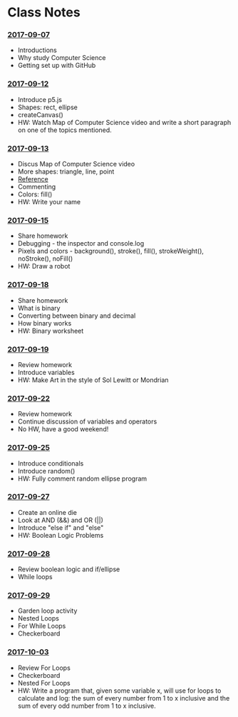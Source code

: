 # Class Notes

### [2017-09-07](Class%20Examples/2017-09-07/)
* Introductions
* Why study Computer Science
* Getting set up with GitHub

### [2017-09-12](Class%20Examples/2017-09-12/)
* Introduce p5.js
* Shapes: rect, ellipse
* createCanvas()
* HW: Watch Map of Computer Science video and write a short paragraph on one of the topics mentioned.

### [2017-09-13](Class%20Examples/2017-09-13/)
* Discus Map of Computer Science video
* More shapes: triangle, line, point
* [Reference](https://p5js.org/reference/)
* Commenting
* Colors: fill()
* HW: Write your name

### [2017-09-15](Class%20Examples/2017-09-15/)
* Share homework
* Debugging - the inspector and console.log
* Pixels and colors - background(), stroke(), fill(), strokeWeight(), noStroke(), noFill()
* HW: Draw a robot

### [2017-09-18](Class%20Examples/2017-09-18/)
* Share homework
* What is binary
* Converting between binary and decimal
* How binary works
* HW: Binary worksheet

### [2017-09-19](Class%20Examples/2017-09-19/)
* Review homework
* Introduce variables
* HW: Make Art in the style of Sol Lewitt or Mondrian

### [2017-09-22](Class%20Examples/2017-09-22/)
* Review homework
* Continue discussion of variables and operators
* No HW, have a good weekend!

### [2017-09-25](Class%20Examples/2017-09-25/)
* Introduce conditionals
* Introduce random()
* HW: Fully comment random ellipse program

### [2017-09-27](Class%20Examples/2017-09-27/)
* Create an online die
* Look at AND (&&) and OR (||)
* Introduce "else if" and "else"
* HW: Boolean Logic Problems

### [2017-09-28](Class%20Examples/2017-09-28/)
* Review boolean logic and if/ellipse
* While loops

### [2017-09-29](Class%20Examples/2017-09-29/)
* Garden loop activity
* Nested Loops
* For While Loops
* Checkerboard

### [2017-10-03](Class%20Examples/2017-10-03/)
* Review For Loops
* Checkerboard
* Nested For Loops
* HW: Write a program that, given some variable x, will use for loops to calculate and log: the sum of every number from 1 to x inclusive and the sum of every odd number from 1 to x inclusive.
